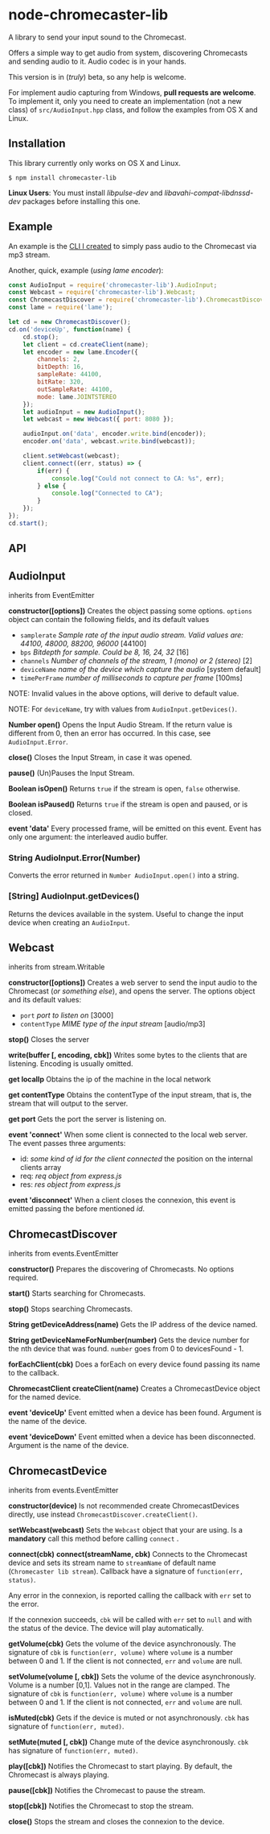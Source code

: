 node-chromecaster-lib
===================
A library to send your input sound to the Chromecast.

Offers a simple way to get audio from system, discovering Chromecasts and sending audio to it. Audio codec is in your hands.

This version is in (_truly_) beta, so any help is welcome.

For implement audio capturing from Windows, **pull requests are welcome**. To implement it, only you need to create an implementation (not a new class) of `src/AudioInput.hpp` class, and follow the examples from OS X and Linux.

Installation
----------------
This library currently only works on OS X and Linux.
```
$ npm install chromecaster-lib
```

**Linux Users**: You must install *libpulse-dev* and *libavahi-compat-libdnssd-dev* packages before installing this one.

Example
------------
An example is the [CLI I created](https://github.com/melchor629/node-chromecaster-cli) to simply pass audio to the Chromecast via mp3 stream.

Another, quick, example (_using lame encoder_):

```javascript
const AudioInput = require('chromecaster-lib').AudioInput;
const Webcast = require('chromecaster-lib').Webcast;
const ChromecastDiscover = require('chromecaster-lib').ChromecastDiscover;
const lame = require('lame');

let cd = new ChromecastDiscover();
cd.on('deviceUp', function(name) {
    cd.stop();
    let client = cd.createClient(name);
    let encoder = new lame.Encoder({
        channels: 2,
        bitDepth: 16,
        sampleRate: 44100,
        bitRate: 320,
        outSampleRate: 44100,
        mode: lame.JOINTSTEREO
    });
    let audioInput = new AudioInput();
    let webcast = new Webcast({ port: 8080 });

    audioInput.on('data', encoder.write.bind(encoder));
    encoder.on('data', webcast.write.bind(webcast));

    client.setWebcast(webcast);
    client.connect((err, status) => {
        if(err) {
            console.log("Could not connect to CA: %s", err);
        } else {
            console.log("Connected to CA");
        }
    });
});
cd.start();
```

API
-----
## AudioInput
inherits from EventEmitter

**constructor([options])**
Creates the object passing some options. `options` object can contain the following fields, and its default values

- `samplerate` *Sample rate of the input audio stream. Valid values are: 44100, 48000, 88200, 96000* [44100]
- `bps` *Bitdepth for sample. Could be 8, 16, 24, 32* [16]
- `channels` *Number of channels of the stream, 1 (mono) or 2 (stereo)* [2]
- `deviceName` *name of the device which capture the audio* [system default]
- `timePerFrame` *number of milliseconds to capture per frame* [100ms]

NOTE: Invalid values in the above options, will derive to default value.

NOTE: For `deviceName`, try with values from `AudioInput.getDevices()`.

**Number open()**
Opens the Input Audio Stream. If the return value is different from 0, then an error has occurred. In this case, see `AudioInput.Error`.

**close()**
Closes the Input Stream, in case it was opened.

**pause()**
(Un)Pauses the Input Stream.

**Boolean isOpen()**
Returns `true` if the stream is open, `false` otherwise.

**Boolean isPaused()**
Returns `true` if the stream is open and paused, or is closed.

**event 'data'**
Every processed frame, will be emitted on this event. Event has only one argument: the interleaved audio buffer.

### String AudioInput.Error(Number)
Converts the error returned in `Number AudioInput.open()` into a string.

### [String] AudioInput.getDevices()
Returns the devices available in the system. Useful to change the input device
when creating an `AudioInput`.

## Webcast
inherits from stream.Writable

**constructor([options])**
Creates a web server to send the input audio to the Chromecast (_or something else_), and opens the server. The options object and its default values:

- `port` *port to listen on* [3000]
- `contentType` *MIME type of the input stream* [audio/mp3]

**stop()**
Closes the server

**write(buffer [, encoding, cbk])**
Writes some bytes to the clients that are listening. Encoding is usually omitted.

**get localIp**
Obtains the ip of the machine in the local network

**get contentType**
Obtains the contentType of the input stream, that is, the stream that will output to the server.

**get port**
Gets the port the server is listening on.

**event 'connect'**
When some client is connected to the local web server. The event passes three arguments:

 - id: _some kind of id for the client connected_ the position on the internal clients array
 - req: _req object from express.js_
 - res: _res object from express.js_

**event 'disconnect'**
When a client closes the connexion, this event is emitted passing the before mentioned _id_.

## ChromecastDiscover
inherits from events.EventEmitter

**constructor()**
Prepares the discovering of Chromecasts. No options required.

**start()**
Starts searching for Chromecasts.

**stop()**
Stops searching Chromecasts.

**String getDeviceAddress(name)**
Gets the IP address of the device named.

**String getDeviceNameForNumber(number)**
Gets the device number for the nth device that was found. `number` goes from 0 to devicesFound - 1.

**forEachClient(cbk)**
Does a forEach on every device found passing its name to the callback.

**ChromecastClient createClient(name)**
Creates a ChromecastDevice object for the named device.

**event 'deviceUp'**
Event emitted when a device has been found. Argument is the name of the device.

**event 'deviceDown'**
Event emitted when a device has been disconnected. Argument is the name of the device.

## ChromecastDevice
inherits from events.EventEmitter

**constructor(device)**
Is not recommended create ChromecastDevices directly, use instead `ChromecastDiscover.createClient()`.

**setWebcast(webcast)**
Sets the `Webcast` object that your are using. Is a **mandatory** call this method before  calling `connect` .

**connect(cbk)**
**connect(streamName, cbk)**
Connects to the Chromecast device and sets its stream name to `streamName` of default name (`Chromecaster lib stream`). Callback have a signature of `function(err, status)`.

Any error in the connexion, is reported calling the callback with `err` set to the error.

If the connexion succeeds, `cbk` will be called with `err` set to `null` and with the status of the device. The device will play automatically.

**getVolume(cbk)**
Gets the volume of the device asynchronously. The signature of `cbk` is `function(err, volume)` where `volume` is a number between 0 and 1. If the client is not connected, `err` and `volume` are null.

**setVolume(volume [, cbk])**
Sets the volume of the device asynchronously.  Volume is a number [0,1]. Values not in the range are clamped. The signature of `cbk` is `function(err, volume)` where `volume` is a number between 0 and 1. If the client is not connected, `err` and `volume` are null.

**isMuted(cbk)**
Gets if the device is muted or not asynchronously. `cbk` has signature of `function(err, muted)`.

**setMute(muted [, cbk])**
Change mute of the device asynchronously. `cbk` has signature of `function(err, muted)`.

**play([cbk])**
Notifies the Chromecast to start playing. By default, the Chromecast is always playing.

**pause([cbk])**
Notifies the Chromecast to pause the stream.

**stop([cbk])**
Notifies the Chromecast to stop the stream.

**close()**
Stops the stream and closes the connexion to the device.
